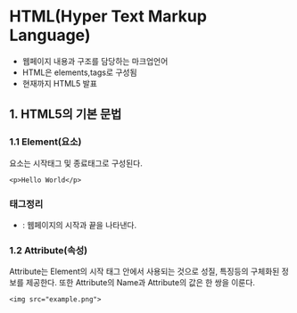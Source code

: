 # HTML(Hyper Text Markup Language)
- 웹페이지 내용과 구조를 담당하는 마크업언어
- HTML은 elements,tags로 구성됨
- 현재까지 HTML5 발표

## 1. HTML5의 기본 문법

### 1.1 Element(요소)
요소는 시작태그 및 종료태그로 구성된다.

```
<p>Hello World</p>
```

### 태그정리
- <html> </html> : 웹페이지의 시작과 끝을 나타낸다.

### 1.2 Attribute(속성)
Attribute는 Element의 시작 태그 안에서 사용되는 것으로 성질, 특징등의 구체화된 정보를 제공한다.
또한 Attribute의 Name과 Attribute의 값은 한 쌍을 이룬다.
```
<img src="example.png"> 
```

